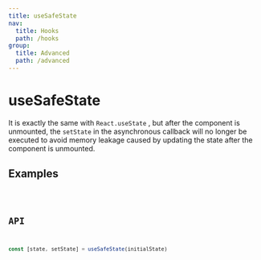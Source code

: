 ```yaml
---
title: useSafeState
nav:
  title: Hooks
  path: /hooks
group:
  title: Advanced
  path: /advanced
---
```


# useSafeState
It is exactly the same with `React.useState` , but after the component is unmounted, the `setState` in the asynchronous callback will no longer be executed to avoid memory leakage caused by updating the state after the component is unmounted.

## Examples

<code src="./demo/demo1.tsx" />

## API

```typescript
const [state, setState] = useSafeState(initialState)
```
